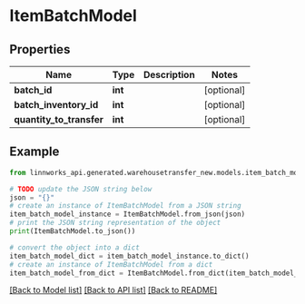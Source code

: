 # ItemBatchModel


## Properties

Name | Type | Description | Notes
------------ | ------------- | ------------- | -------------
**batch_id** | **int** |  | [optional] 
**batch_inventory_id** | **int** |  | [optional] 
**quantity_to_transfer** | **int** |  | [optional] 

## Example

```python
from linnworks_api.generated.warehousetransfer_new.models.item_batch_model import ItemBatchModel

# TODO update the JSON string below
json = "{}"
# create an instance of ItemBatchModel from a JSON string
item_batch_model_instance = ItemBatchModel.from_json(json)
# print the JSON string representation of the object
print(ItemBatchModel.to_json())

# convert the object into a dict
item_batch_model_dict = item_batch_model_instance.to_dict()
# create an instance of ItemBatchModel from a dict
item_batch_model_from_dict = ItemBatchModel.from_dict(item_batch_model_dict)
```
[[Back to Model list]](../README.md#documentation-for-models) [[Back to API list]](../README.md#documentation-for-api-endpoints) [[Back to README]](../README.md)


